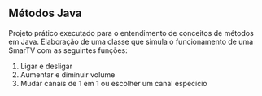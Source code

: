 ## Métodos Java

Projeto prático executado para o entendimento de conceitos de métodos em Java.
Elaboração de uma classe que simula o funcionamento de uma SmarTV com as seguintes funções:
1) Ligar e desligar
2) Aumentar e diminuir volume
3) Mudar canais de 1 em 1 ou escolher um canal especício